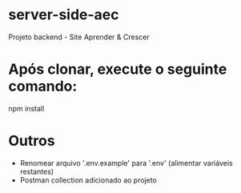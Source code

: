 # server-side-aec
Projeto backend - Site Aprender &amp; Crescer


# Após clonar, execute o seguinte comando:
npm install

# Outros
- Renomear arquivo '.env.example' para '.env' (alimentar variáveis restantes)
- Postman collection adicionado ao projeto
